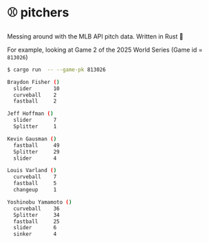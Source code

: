 # ⚾️ pitchers 


Messing around with the MLB API pitch data.  Written in Rust 🦀

For example, looking at Game 2 of the 2025 World Series (Game id = `813026`)

```bash
$ cargo run  -- --game-pk 813026
```

```bash
Braydon Fisher ()
  slider       10
  curveball    2
  fastball     2

Jeff Hoffman ()
  slider       7
  Splitter     1

Kevin Gausman ()
  fastball     49
  Splitter     29
  slider       4

Louis Varland ()
  curveball    7
  fastball     5
  changeup     1

Yoshinobu Yamamoto ()
  curveball    36
  Splitter     34
  fastball     25
  slider       6
  sinker       4
```

